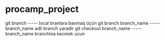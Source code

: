 # procamp_project




git branch ----- local branlara baxmaq üçün
git branch branch_name  ----- branch_name adli branch yaradir
git checkout branch_name ----- branch_name branchina kecmek ucun